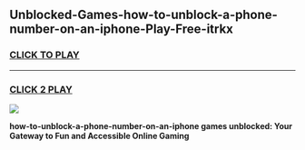 
## Unblocked-Games-how-to-unblock-a-phone-number-on-an-iphone-Play-Free-itrkx
<h3>
<a href="https://premium76.site?title=how-to-unblock-a-phone-number-on-an-iphone&ref=12A">CLICK TO PLAY</a></h3>
<hr>

<h3>
<a href="https://premium76.site?title=how-to-unblock-a-phone-number-on-an-iphone&ref=12A">CLICK 2 PLAY</a>
  
</h3>

<a href="https://premium76.site?title=how-to-unblock-a-phone-number-on-an-iphone&ref=12A"><img src="https://clearcache.store/games.png"></a>


**how-to-unblock-a-phone-number-on-an-iphone games unblocked: Your Gateway to Fun and Accessible Online Gaming**
